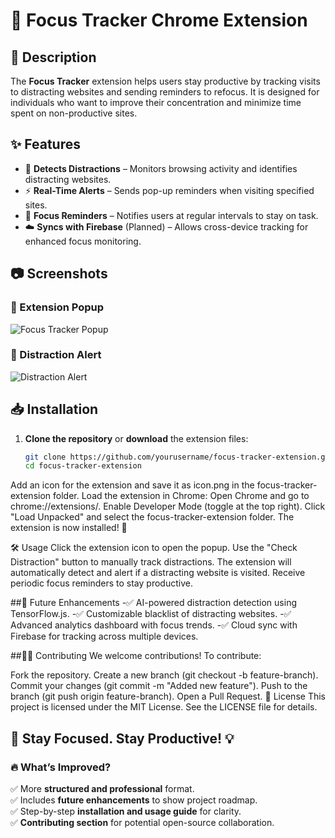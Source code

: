 # 🚀 Focus Tracker Chrome Extension

## 📌 Description
The **Focus Tracker** extension helps users stay productive by tracking visits to distracting websites and sending reminders to refocus. It is designed for individuals who want to improve their concentration and minimize time spent on non-productive sites.

## ✨ Features
- 🛑 **Detects Distractions** – Monitors browsing activity and identifies distracting websites.
- ⚡ **Real-Time Alerts** – Sends pop-up reminders when visiting specified sites.
- 🔔 **Focus Reminders** – Notifies users at regular intervals to stay on task.
- ☁️ **Syncs with Firebase** (Planned) – Allows cross-device tracking for enhanced focus monitoring.
  
## 📷 Screenshots  
### 🔹 Extension Popup  
![Focus Tracker Popup](screenshots/popup.png)  

### 🔹 Distraction Alert  
![Distraction Alert](screenshots/alert.png) 

## 📥 Installation
1. **Clone the repository** or **download** the extension files:  
   ```sh
   git clone https://github.com/yourusername/focus-tracker-extension.git
   cd focus-tracker-extension
Add an icon for the extension and save it as icon.png in the focus-tracker-extension folder.
Load the extension in Chrome:
Open Chrome and go to chrome://extensions/.
Enable Developer Mode (toggle at the top right).
Click "Load Unpacked" and select the focus-tracker-extension folder.
The extension is now installed! 🎉

🛠 Usage
Click the extension icon to open the popup.
Use the "Check Distraction" button to manually track distractions.
The extension will automatically detect and alert if a distracting website is visited.
Receive periodic focus reminders to stay productive.

##📝 Future Enhancements
-✅ AI-powered distraction detection using TensorFlow.js.
-✅ Customizable blacklist of distracting websites.
-✅ Advanced analytics dashboard with focus trends.
-✅ Cloud sync with Firebase for tracking across multiple devices.

##🧑‍💻 Contributing
We welcome contributions! To contribute:

Fork the repository.
Create a new branch (git checkout -b feature-branch).
Commit your changes (git commit -m "Added new feature").
Push to the branch (git push origin feature-branch).
Open a Pull Request.
📜 License
This project is licensed under the MIT License. See the LICENSE file for details.

🔗 Stay Focused. Stay Productive! 💡
---

### 🔥 **What’s Improved?**
✅ More **structured and professional** format.  
✅ Includes **future enhancements** to show project roadmap.  
✅ Step-by-step **installation and usage guide** for clarity.  
✅ **Contributing section** for potential open-source collaboration.  
